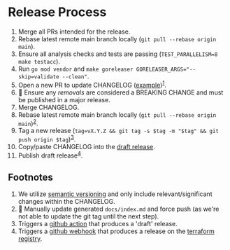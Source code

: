 # Release Process

1. Merge all PRs intended for the release.
1. Rebase latest remote main branch locally (`git pull --rebase origin main`).
1. Ensure all analysis checks and tests are passing (`TEST_PARALLELISM=8 make testacc`).
1. Run `go mod vendor` and `make goreleaser GORELEASER_ARGS="--skip=validate --clean"`.
1. Open a new PR to update CHANGELOG ([example](https://github.com/fastly/terraform-provider-fastly/pull/498/files))<sup>[1](#note1)</sup>.
1. 🚨 Ensure any _removals_ are considered a BREAKING CHANGE and must be published in a major release.
1. Merge CHANGELOG.
1. Rebase latest remote main branch locally (`git pull --rebase origin main`)<sup>[2](#note2)</sup>.
1. Tag a new release (`tag=vX.Y.Z && git tag -s $tag -m "$tag" && git push origin $tag`)<sup>[3](#note3)</sup>.
1. Copy/paste CHANGELOG into the [draft release](https://github.com/fastly/terraform-provider-fastly/releases).
1. Publish draft release<sup>[4](#note4)</sup>.

## Footnotes

1. <a name="note1"></a>We utilize [semantic versioning](https://semver.org/) and only include relevant/significant changes within the CHANGELOG.
1. <a name="note2"></a>🚨 Manually update generated `docs/index.md` and force push (as we're not able to update the git tag until the next step).
1. <a name="note3"></a>Triggers a [github action](https://github.com/fastly/terraform-provider-fastly/blob/main/.github/workflows/release.yml) that produces a 'draft' release.
1. <a name="note4"></a>Triggers a [github webhook](https://github.com/fastly/terraform-provider-fastly/settings/hooks) that produces a release on the [terraform registry](https://registry.terraform.io/providers/fastly/fastly/latest).
